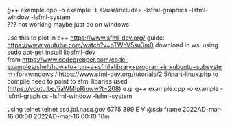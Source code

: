 


g++ example.cpp -o example -L<:/usr/include> -lsfml-graphics -lsfml-window -lsfml-system  
??? not working maybe just do on windows




use this to plot in c++
https://www.sfml-dev.org/   guide:   https://www.youtube.com/watch?v=oTWnV5su3m0
download in wsl using sudo apt-get install libsfml-dev   
from https://www.codegrepper.com/code-examples/shell/how+to+run+a+sfml+library+program+in+ubuntu+subsystem+for+windows  /  https://www.sfml-dev.org/tutorials/2.5/start-linux.php
to compile need to point to sfml libaries used (https://youtu.be/5aWMIpRiuww?t=208)
e.g. g++ example.cpp -o example -lsfml-graphics -lsfml-window -lsfml-system


using telnet
telnet ssd.jpl.nasa.gov 6775
399 E V @ssb frame 2022AD-mar-16 00:00 2022AD-mar-16 00:10 10m

